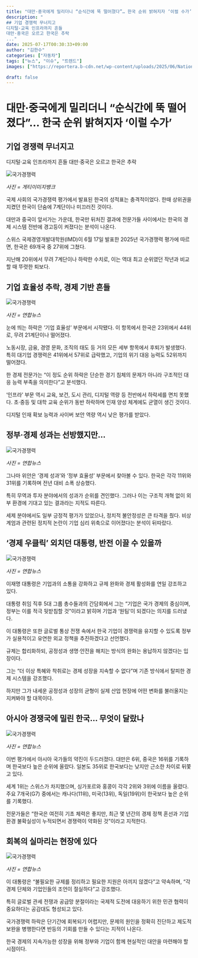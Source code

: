 ```yaml
---
title: "대만·중국에게 밀리더니 “순식간에 뚝 떨어졌다”… 한국 순위 밝혀지자 ‘이럴 수가’"
description: "
## 기업 경쟁력 무너지고
디지털·교육 인프라까지 흔들
대만·중국은 오르고 한국은 추락
..."
date: 2025-07-17T00:30:33+09:00
author: "김한수"
categories: ["자동차"]
tags: ["뉴스", "이슈", "트렌드"]
images: ["https://reportera.b-cdn.net/wp-content/uploads/2025/06/National-competitiveness-27th-place-1024x576.jpg"]

draft: false
---
```


# 대만·중국에게 밀리더니 “순식간에 뚝 떨어졌다”… 한국 순위 밝혀지자 ‘이럴 수가’


## 기업 경쟁력 무너지고
디지털·교육 인프라까지 흔들
대만·중국은 오르고 한국은 추락


![국가경쟁력](https://reportera.b-cdn.net/wp-content/uploads/2025/06/National-competitiveness-27th-place-1024x576.jpg)

*사진 = 게티이미지뱅크*

국제 사회의 국가경쟁력 평가에서 발표된 한국의 성적표는 충격적이었다. 한때 상위권을 지켰던 한국이 단숨에 7계단이나 미끄러진 것이다.

대만과 중국이 앞서가는 가운데, 한국만 뒤처진 결과에 전문가들 사이에서는 한국의 경제 시스템 전반에 경고등이 켜졌다는 분석이 나온다.

스위스 국제경영개발대학원(IMD)이 6월 17일 발표한 2025년 국가경쟁력 평가에 따르면, 한국은 69개국 중 27위에 그쳤다.

지난해 20위에서 무려 7계단이나 하락한 수치로, 이는 역대 최고 순위였던 작년과 비교할 때 뚜렷한 퇴보다.


## 기업 효율성 추락, 경제 기반 흔들


![국가경쟁력](https://reportera.b-cdn.net/wp-content/uploads/2025/06/국가경쟁력-1-1024x737.jpg)

*사진 = 연합뉴스*

눈에 띄는 하락은 ‘기업 효율성’ 부문에서 시작됐다. 이 항목에서 한국은 23위에서 44위로, 무려 21계단이나 떨어졌다.

노동시장, 금융, 경영 문화, 조직의 태도 등 거의 모든 세부 항목에서 후퇴가 발생했다. 특히 대기업 경쟁력은 41위에서 57위로 급락했고, 기업의 위기 대응 능력도 52위까지 떨어졌다.

한 경제 전문가는 “이 정도 순위 하락은 단순한 경기 침체의 문제가 아니라 구조적인 대응 능력 부족을 의미한다”고 분석했다.

‘인프라’ 부문 역시 교육, 보건, 도시 관리, 디지털 역량 등 전반에서 하락세를 면치 못했다. 초·중등 및 대학 교육 순위가 동반 하락하며 인재 양성 체계에도 균열이 생긴 것이다.

디지털 인재 확보 능력과 사이버 보안 역량 역시 낮은 평가를 받았다.


## 정부·경제 성과는 선방했지만…


![국가경쟁력](https://reportera.b-cdn.net/wp-content/uploads/2025/06/국가경쟁력-2-1024x711.jpg)

*사진 = 연합뉴스*

그나마 위안은 ‘경제 성과’와 ‘정부 효율성’ 부문에서 찾아볼 수 있다. 한국은 각각 11위와 31위를 기록하며 전년 대비 소폭 상승했다.

특히 무역과 투자 분야에서의 성과가 순위를 견인했다. 그러나 이는 구조적 개혁 없이 외부 환경에 기대고 있는 결과라는 지적도 따른다.

세제 분야에서도 일부 긍정적 평가가 있었으나, 정치적 불안정성은 큰 타격을 줬다. 비상 계엄과 관련된 정치적 논란이 기업 심리 위축으로 이어졌다는 분석이 뒤따랐다.


## ‘경제 우클릭’ 외치던 대통령, 반전 이끌 수 있을까


![국가경쟁력](https://reportera.b-cdn.net/wp-content/uploads/2025/06/이재명이재용-1024x722.jpg)

*사진 = 연합뉴스*

이재명 대통령은 기업과의 소통을 강화하고 규제 완화와 경제 활성화를 연일 강조하고 있다.

대통령 취임 직후 5대 그룹 총수들과의 간담회에서 그는 “기업은 국가 경제의 중심이며, 정부는 이를 적극 뒷받침할 것”이라고 밝히며 기업과 ‘원팀’이 되겠다는 의지를 드러냈다.

이 대통령은 또한 글로벌 통상 전쟁 속에서 한국 기업이 경쟁력을 유지할 수 있도록 정부가 실용적이고 유연한 외교 정책을 추진하겠다고 선언했다.

규제는 합리화하되, 공정성과 생명·안전을 해치는 방식의 완화는 용납하지 않겠다는 입장이다.

그는 “더 이상 특혜와 착취로는 경제 성장을 지속할 수 없다”며 기존 방식에서 탈피한 경제 시스템을 강조했다.

하지만 그가 내세운 공정성과 성장의 균형이 실제 산업 현장에 어떤 변화를 불러올지는 지켜봐야 할 대목이다.


## 아시아 경쟁국에 밀린 한국… 무엇이 달랐나


![국가경쟁력](https://reportera.b-cdn.net/wp-content/uploads/2025/06/batch_PCM20181017007082990_P4-1024x537.jpg)

*사진 = 연합뉴스*

이번 평가에서 아시아 국가들의 약진이 두드러졌다. 대만은 6위, 중국은 16위를 기록하며 한국보다 높은 순위에 올랐다. 일본도 35위로 한국보다는 낮지만 근소한 차이로 뒤쫓고 있다.

세계 1위는 스위스가 차지했으며, 싱가포르와 홍콩이 각각 2위와 3위에 이름을 올렸다. 주요 7개국(G7) 중에서는 캐나다(11위), 미국(13위), 독일(19위)이 한국보다 높은 순위를 기록했다.

전문가들은 “한국은 여전히 기초 체력은 좋지만, 최근 몇 년간의 경제 정책 혼선과 기업 환경 불확실성이 누적되면서 경쟁력이 약화된 것”이라고 지적한다.


## 회복의 실마리는 현장에 있다


![국가경쟁력](https://reportera.b-cdn.net/wp-content/uploads/2025/06/이재명-3-1024x683.jpg)

*사진 = 연합뉴스*

이 대통령은 “불필요한 규제를 정리하고 필요한 지원은 아끼지 않겠다”고 약속하며, “각 경제 단체와 기업인들의 조언이 절실하다”고 강조했다.

특히 글로벌 관세 전쟁과 공급망 분절이라는 국제적 도전에 대응하기 위한 민관 협력이 중요하다는 공감대도 형성되고 있다.

국가경쟁력 하락은 단기간에 회복되기 어렵지만, 문제의 원인을 정확히 진단하고 제도적 보완을 병행한다면 반등의 기회를 만들 수 있다는 지적이 나온다.

한국 경제의 지속가능한 성장을 위해 정부와 기업이 함께 현실적인 대안을 마련해야 할 시점이다.
